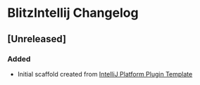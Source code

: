 <!-- Keep a Changelog guide -> https://keepachangelog.com -->

# BlitzIntellij Changelog

## [Unreleased]
### Added
- Initial scaffold created from [IntelliJ Platform Plugin Template](https://github.com/JetBrains/intellij-platform-plugin-template)
